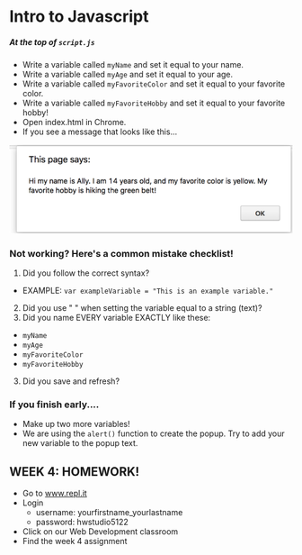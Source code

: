# Intro to Javascript
##### At the top of `script.js`
* Write a variable called `myName` and set it equal to your name.
* Write a variable called `myAge` and set it equal to your age.
* Write a variable called `myFavoriteColor` and set it equal to your favorite color.
* Write a variable called `myFavoriteHobby` and set it equal to your favorite hobby!
* Open index.html in Chrome.
* If you see a message that looks like this...

![message](/images/message.png)

### Not working? Here's a common mistake checklist!
1. Did you follow the correct syntax?
  * EXAMPLE:  `var exampleVariable = "This is an example variable."`
2. Did you use " " when setting the variable equal to a string (text)?
3. Did you name EVERY variable EXACTLY like these:
  * `myName`
  * `myAge`
  * `myFavoriteColor`
  * `myFavoriteHobby`
3. Did you save and refresh?

### If you finish early....
* Make up two more variables!
* We are using the `alert()` function to create the popup. Try to add your new variable to the popup text.


## WEEK 4: HOMEWORK!
* Go to www.repl.it
* Login
    - username: yourfirstname_yourlastname
    - password: hwstudio5122
* Click on our Web Development classroom
* Find the week 4 assignment
